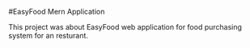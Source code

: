 #EasyFood Mern Application

This project was about EasyFood web application for food purchasing system for an resturant.

